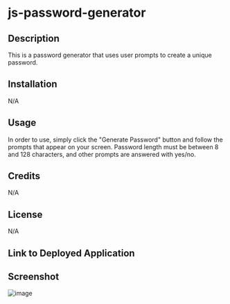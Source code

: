 # js-password-generator

## Description

This is a password generator that uses user prompts to create a unique password.

## Installation

N/A

## Usage

In order to use, simply click the "Generate Password" button and follow the prompts that appear on your screen. Password length must be between 8 and 128 characters, and other prompts are answered with yes/no.

## Credits

N/A

## License

N/A

## Link to Deployed Application



## Screenshot

![image](https://github.com/ryanmueller4/js-password-generator/assets/98727619/7d2296f6-dc36-4922-a4a3-39e0752a5123)
